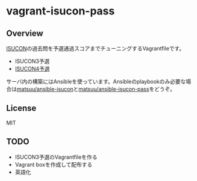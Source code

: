 # vagrant-isucon-pass

## Overview

[ISUCON](http://isucon.net/)の過去問を予選通過スコアまでチューニングするVagrantfileです。

- ISUCON3予選
- [ISUCON4予選](https://github.com/matsuu/vagrant-isucon-pass/tree/master/isucon4-qualifier)

サーバ内の構築にはAnsibleを使っています。Ansibleのplaybookのみ必要な場合は[matsuu/ansible-isucon](https://github.com/matsuu/ansible-isucon)と[matsuu/ansible-isucon-pass](https://github.com/matsuu/ansible-isucon-pass)をどうぞ。

## License

MIT

## TODO

- ISUCON3予選のVagrantfileを作る
- Vagrant boxを作成して配布する
- 英語化
